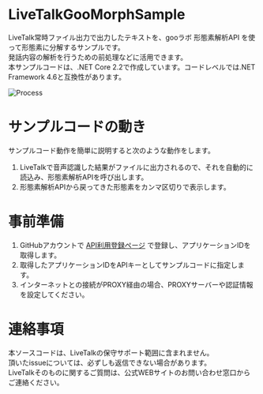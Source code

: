# LiveTalkGooMorphSample
LiveTalk常時ファイル出力で出力したテキストを、gooラボ 形態素解析API を使って形態素に分解するサンプルです。  
発話内容の解析を行うための前処理などに活用できます。  
本サンプルコードは、.NET Core 2.2で作成しています。コードレベルでは.NET Framework 4.6と互換性があります。

![Process](https://github.com/FujitsuSSL-LiveTalk/LiveTalkGooMorphSample/blob/images/README.png)

# サンプルコードの動き
サンプルコード動作を簡単に説明すると次のような動作をします。  
1. LiveTalkで音声認識した結果がファイルに出力されるので、それを自動的に読込み、形態素解析APIを呼び出します。
2. 形態素解析APIから戻ってきた形態素をカンマ区切りで表示します。


# 事前準備
1. GitHubアカウントで [API利用登録ページ](https://labs.goo.ne.jp/jp/apiregister/) で登録し、アプリケーションIDを取得します。
2. 取得したアプリケーションIDをAPIキーとしてサンプルコードに指定します。
4. インターネットとの接続がPROXY経由の場合、PROXYサーバーや認証情報を設定してください。

# 連絡事項
本ソースコードは、LiveTalkの保守サポート範囲に含まれません。  
頂いたissueについては、必ずしも返信できない場合があります。  
LiveTalkそのものに関するご質問は、公式WEBサイトのお問い合わせ窓口からご連絡ください。
